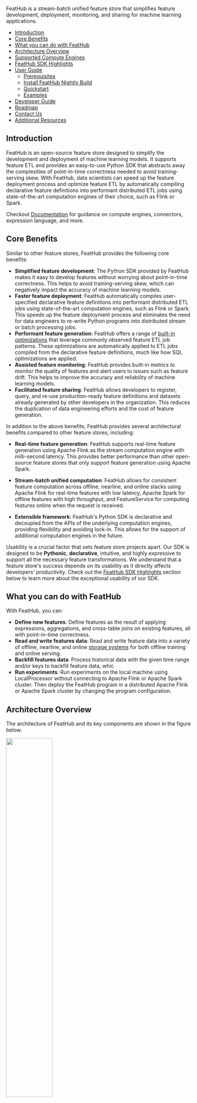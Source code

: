 FeatHub is a stream-batch unified feature store that simplifies feature
development, deployment, monitoring, and sharing for machine learning
applications.

- [Introduction](#introduction)
- [Core Benefits](#core-benefits)
- [What you can do with FeatHub](#what-you-can-do-with-feathub)
- [Architecture Overview](#architecture-overview)
- [Supported Compute Engines](#supported-compute-engines)
- [FeatHub SDK Highlights](#feathub-sdk-highlights)
- [User Guide](#user-guide)
  * [Prerequisites](#prerequisites)
  * [Install FeatHub Nightly Build](#install-feathub-nightly-build)
  * [Quickstart](#quickstart)
  * [Examples](#examples)
- [Developer Guide](#developer-guide)
- [Roadmap](#roadmap)
- [Contact Us](#contact-us)
- [Additional Resources](#additional-resources)

## Introduction

FeatHub is an open-source feature store designed to simplify the development and
deployment of machine learning models. It supports feature ETL and provides an
easy-to-use Python SDK that abstracts away the complexities of point-in-time
correctness needed to avoid training-serving skew. With FeatHub, data scientists
can speed up the feature deployment process and optimize feature ETL by
automatically compiling declarative feature definitions into performant
distributed ETL jobs using state-of-the-art computation engines of their choice,
such as Flink or Spark.

Checkout [Documentation](docs/content) for guidance on compute
engines, connectors, expression language, and more.


## Core Benefits

Similar to other feature stores, FeatHub provides the following core benefits:

- **Simplified feature development**: The Python SDK provided by FeatHub makes
  it easy to develop features without worrying about point-in-time correctness.
This helps to avoid training-serving skew, which can negatively impact the
accuracy of machine learning models.
- **Faster feature deployment**: FeatHub automatically compiles user-specified
  declarative feature definitions into performant distributed ETL jobs using
state-of-the-art computation engines, such as Flink or Spark. This speeds up the
feature deployment process and eliminates the need for data engineers to
re-write Python programs into distributed stream or batch processing jobs.
- **Performant feature generation**: FeatHub offers a range of [built-in
  optimizations](docs/content/deep-dive/optimizations.md) that leverage commonly
observed feature ETL job patterns. These optimizations are automatically applied
to ETL jobs compiled from the declarative feature definitions, much like how SQL
optimizations are applied.
- **Assisted feature monitoring**: FeatHub provides built-in metrics to monitor
  the quality of features and alert users to issues such as feature drift. This
helps to improve the accuracy and reliability of machine learning models.
- **Facilitated feature sharing**: FeatHub allows developers to register, query,
  and re-use production-ready feature definitions and datasets already generated
by other developers in the organization. This reduces the duplication of data
engineering efforts and the cost of feature generation.

In addition to the above benefits, FeatHub provides several architectural
benefits compared to other feature stores, including:

- **Real-time feature generation**: FeatHub supports real-time feature
  generation using Apache Flink as the stream computation engine with milli-second
latency. This provides better performance than other open-source feature stores
that only support feature generation using Apache Spark.

- **Stream-batch unified computation**: FeatHub allows for consistent feature
  computation across offline, nearline, and online stacks using Apache Flink for
real-time features with low latency, Apache Spark for offline features with high
throughput, and FeatureService for computing features online when the request is
received.

- **Extensible framework**: FeatHub's Python SDK is declarative and decoupled
  from the APIs of the underlying computation engines, providing flexibility and
avoiding lock-in. This allows for the support of additional computation engines
in the future.

Usability is a crucial factor that sets feature store projects apart. Our SDK is
designed to be **Pythonic**, **declarative**, intuitive, and highly expressive to
support all the necessary feature transformations. We understand that a feature
store's success depends on its usability as it directly affects developers'
productivity. Check out the [FeatHub SDK Highlights](#feathub-sdk-highlights)
section below to learn more about the exceptional usability of our SDK.


<!-- TODO: provide examples showing the advantage of python SDK over SQL. -->

## What you can do with FeatHub

With FeatHub, you can:
- **Define new features**: Define features as the result of applying
expressions, aggregations, and cross-table joins on existing features, all with
point-in-time correctness.
- **Read and write features data**: Read and write feature data into a variety
  of offline, nearline, and online [storage
systems](docs/content/connectors) for both offline training and online
serving.
- **Backfill features data**: Process historical data with the given time range
and/or keys to backfill feature data, whic
- **Run experiments**: Run experiments on the local machine using
LocalProcessor without connecting to Apache Flink or Apache Spark cluster. Then
deploy the FeatHub program in a distributed Apache Flink or Apache Spark
cluster by changing the program configuration.

## Architecture Overview

The architecture of FeatHub and its key components are shown in the figure below.

<img src="docs/static/img/architecture_1.png" width="50%" height="auto">

The workflow of defining, computing, and serving features using FeatHub is illustrated in the figure below.

<img src="docs/static/img/architecture_2.png" width="70%" height="auto">

See [Basic Concepts](docs/content/concepts/basic-concepts.md) for more details about the key components in FeatHub.

## Supported Compute Engines

FeatHub supports the following compute engines to execute feature ETL pipeline:
- [Apache Flink 1.16](docs/content/engines/flink.md)
- [Aapche Spark 3.3](docs/content/engines/spark.md)
- Local processor, which is implemented using the Pandas library and computes
  features in the given Python process. Additionally, if the
  feathub-nightly[spark] is installed, the Local processor can utilize Spark's
  local mode for accessing storages (e.g. HDFS) that it otherwise did not
  support.


## FeatHub SDK Highlights

The following examples demonstrate how to define a variety of features
concisely using FeatHub SDK.

See [NYC Taxi Demo](docs/examples/nyc_taxi.ipynb) to learn more about how to
define, generate and serve features using FeatHub SDK.

- Define features via table joins with point-in-time correctness

```python
f_price = Feature(
    name="price",
    transform=JoinTransform(
        table_name="price_update_events",
        feature_name="price"
    ),
    keys=["item_id"],
)
```

- Define over-window aggregation features:

```python
f_total_payment_last_two_minutes = Feature(
    name="total_payment_last_two_minutes",
    transform=OverWindowTransform(
        expr="item_count * price",
        agg_func="SUM",
        window_size=timedelta(minutes=2),
        group_by_keys=["user_id"]
    )
)
```

- Define sliding-window aggregation features:

```python
f_total_payment_last_two_minutes = Feature(
    name="total_payment_last_two_minutes",
    transform=SlidingWindowTransform(
        expr="item_count * price",
        agg_func="SUM",
        window_size=timedelta(minutes=2),
        step_size=timedelta(minutes=1),
        group_by_keys=["user_id"]
    )
)
```

- Define features via built-in functions and the FeatHub expression language:

```python
f_trip_time_duration = Feature(
    name="f_trip_time_duration",
    transform="UNIX_TIMESTAMP(taxi_dropoff_datetime) - UNIX_TIMESTAMP(taxi_pickup_datetime)",
)
```

See [FeatHub Expression Language](docs/content/concepts/expression-language.md) for more details.

- Define a feature via Python UDF:

```python
f_lower_case_name = Feature(
    name="lower_case_name",
    dtype=types.String,
    transform=PythonUdfTransform(lambda row: row["name"].lower()),
)
```

<!-- TODO: Add SqlFeatureView. -->

## User Guide

Checkout [Documentation](docs/content) for guidance on compute
engines, connectors, expression language, and more.

### Prerequisites

You need the following to run FeatHub installed using pip:
- Unix-like operating system (e.g. Linux, Mac OS X)
- Python 3.7/3.8/3.9

### Install FeatHub Nightly Build


To install the nightly version of FeatHub and the corresponding extra
requirements based on the compute engine you plan to use, run one of the
following commands:

```bash
# Run the following command if you plan to run FeatHub using a local process
$ python -m pip install --upgrade feathub-nightly

# Run the following command if you plan to use Apache Flink cluster
$ python -m pip install --upgrade "feathub-nightly[flink]"

# Run the following command if you plan to use Apache Spark cluster, or to use
# Spark-supported storage in a local process. 
$ python -m pip install --upgrade "feathub-nightly[spark]"
```

### Quickstart

#### Quickstart using Local Processor

Execute the following command to compute features defined in
[nyc_taxi.py](python/feathub/examples/nyc_taxi.py) in the given Python process.

```bash
$ python python/feathub/examples/nyc_taxi.py
```

#### Quickstart using Flink Processor

You can use the following quickstart guides to compute features in a Flink
cluster with different deployment modes:

- [Flink Processor Session Mode Quickstart](docs/content/quickstarts/flink-session-mode.md)
- [Flink Processor Cli Mode Quickstart](docs/content/quickstarts/flink-cli-mode.md)

#### Quickstart using Spark Processor

You can use the following quickstart guides to compute features in a standalone
Spark cluster.

- [Spark Processor Client Mode Quickstart](docs/content/quickstarts/spark-client-mode.md)

### Examples

| Name                                                         | Description                                                  |
| ------------------------------------------------------------ | ------------------------------------------------------------ |
| [NYC Taxi Demo](./docs/examples/nyc_taxi.ipynb)              | Quickstart notebook that demonstrates how to define, extract, transform and materialize features with NYC taxi-fare prediction sample data. |
| [Feature Embedding Demo](./docs/examples/feature_embedding.ipynb) | FeatHub UDF example showing how to define and use feature embedding with a pre-trained Transformer model and hotel review sample data. |
| [Fraud Detection Demo](./docs/examples/fraud_detection.ipynb) | An example to demonstrate usage with multiple data sources such as user account and transaction data. |

## Developer Guide

### Prerequisites

You need the following to build FeatHub from source:
- Unix-like operating system (e.g. Linux, Mac OS X)
- x86_64 architecture
- Python 3.7/3.8/3.9
- Java 8
- Maven >= 3.1.1

### Install Development Dependencies

1. Install the required Python libraries.

```bash
$ python -m pip install -r python/dev-requirements.txt
```
 
2. Start docker engine and pull the required images.

```bash
$ docker image pull redis:latest
$ docker image pull confluentinc/cp-kafka:5.4.3
```

3. Increase open file limit to be at least 1024.

```bash
$ ulimit -n 1024
```

### Build and Install FeatHub from Source
<!-- TODO: Add instruction to install "./python[all]" after the dependency confliction in PyFlink and PySpark is resolved. -->
```bash
$ mvn clean package -DskipTests -f ./java
$ python -m pip install "./python[flink]"
$ python -m pip install "./python[spark]"
```

### Run Tests

```bash
$ mvn clean package -f ./java
$ pytest --tb=line -W ignore::DeprecationWarning ./python
```

### Format Code Style

FeatHub uses the following tools to maintain code quality:
- [Black](https://black.readthedocs.io/en/stable/index.html) to format Python code
- [flake8](https://flake8.pycqa.org/en/latest/) to check Python code style
- [mypy](https://mypy.readthedocs.io/en/stable/) to check type annotation

Before uploading pull requests (PRs) for review, format codes, check code
style, and check type annotations using the following commands:

```bash
# Format python code
$ python -m black ./python

# Check python code style
$ python -m flake8 --config=python/setup.cfg ./python

# Check python type annotation
$ python -m mypy --config-file python/setup.cfg ./python
```

## Roadmap

Here is a list of key features that we plan to support:

- [x] Support all FeatureView transformations with FlinkProcessor
- [x] Support all FeatureView transformations with LocalProcessor
- [x] Support all FeatureView transformations with SparkProcessor
- [x] Support common online and offline feature storages (e.g. Kafka, Redis, Hive, MySQL)
- [x] Support persisting feature metadata in MySQL
- [ ] Support pre-defined and user-defined feature metrics
- [ ] Support online transformation with feature service
- [ ] Support integration with Notebook
- [ ] Support feature metadata exploration (e.g. definition, lineage, metrics) with FeatHub UI
- [ ] Support feature monitoring

## Contact Us

Chinese-speaking users are recommended to join the following DingTalk group for
questions and discussion. You need to join the "Apache Flink China" DingTalk
organization via
[this](https://wx-in-i.dingtalk.com/invite-page/weixin.html?bizSource=____source____&corpId=ding82d2a9eeaf9e30ff35c2f4657eb6378f&inviteCode=zmC5CSqct5jEXoi)
link first in order to join the following DingTalk Group.

<img src="docs/static/img/dingtalk.png" width="20%" height="auto">

English-speaking users can use this [invitation
link](https://join.slack.com/t/feathubworkspace/shared_invite/zt-1ik9wk0xe-MoMEotpCEYvRRc3ulpvg2Q)
to join our [Slack channel](https://feathub.slack.com/) for questions and
discussion.

We are actively looking for user feedback and contributors from the community.
Please feel free to create pull requests and open Github issues for feedback and
feature requests.

Come join us!


## Additional Resources
- [Documentation](docs/content): Our documentation provides guidance
on compute engines, connectors, expression language, and more. Check it out if
you need help getting started or want to learn more about FeatHub.
- [FeatHub Examples](https://github.com/flink-extended/feathub-examples): This
repository provides a wide variety of FeatHub demos that can be executed using
Docker Compose. It's a great resource if you want to try out FeatHub and see
what it can do.
- Tech Talks and Articles
  - Flink Forward Asia 2022 ([slides](https://www.slideshare.net/DongLin1/feathub), [video](https://www.bilibili.com/video/BV1714y1E7fQ/?spm_id_from=333.337.search-card.all.click), [article](https://mp.weixin.qq.com/s/ZFKRNaQODe0LwRT1nlwZgA))
